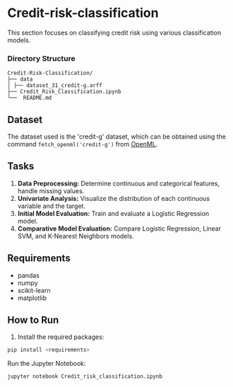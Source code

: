 
# Credit-risk-classification

This section focuses on classifying credit risk using various classification models.


### Directory Structure
```
Credit-Risk-Classification/
├── data
│ ├── dataset_31_credit-g.arff
├── Credit_Risk_Classification.ipynb
└──  README.md
```
## Dataset

The dataset used is the 'credit-g' dataset, which can be obtained using the command `fetch_openml('credit-g')` from [OpenML](https://www.openml.org/d/31).

## Tasks

1. **Data Preprocessing:** Determine continuous and categorical features, handle missing values.
2. **Univariate Analysis:** Visualize the distribution of each continuous variable and the target.
3. **Initial Model Evaluation:** Train and evaluate a Logistic Regression model.
4. **Comparative Model Evaluation:** Compare Logistic Regression, Linear SVM, and K-Nearest Neighbors models.

## Requirements

- pandas
- numpy
- scikit-learn
- matplotlib

## How to Run

1. Install the required packages:
```bash
pip install <requirements>
```
Run the Jupyter Notebook:
```bash
jupyter notebook Credit_risk_classification.ipynb
```
